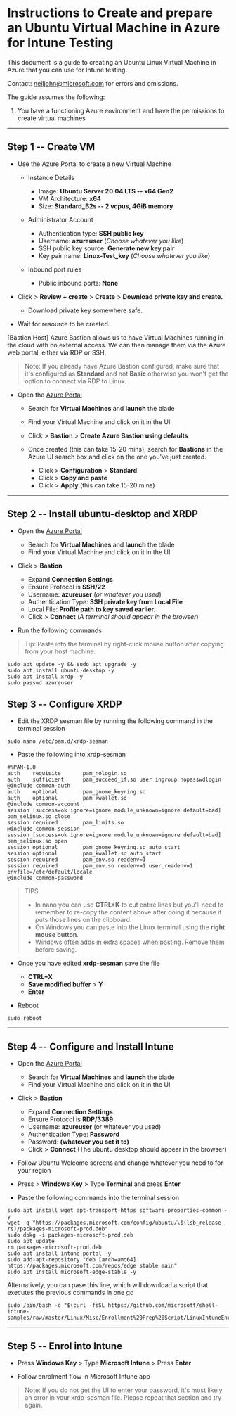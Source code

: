 # Instructions to Create and prepare an Ubuntu Virtual Machine in Azure for Intune Testing

This document is a guide to creating an Ubuntu Linux Virtual Machine in
Azure that you can use for Intune testing.

Contact: <neiljohn@microsoft.com> for errors and omissions.

The guide assumes the following:

1.  You have a functioning Azure environment and have the permissions to create virtual machines
---
## Step 1 -- Create VM

-   Use the Azure Portal to create a new Virtual Machine

    -   Instance Details

        -   Image: **Ubuntu Server 20.04 LTS -- x64 Gen2**
        -   VM Architecture: **x64**
        -   Size: **Standard_B2s -- 2 vcpus, 4GiB memory**

    -   Administrator Account

        -   Authentication type: **SSH public key**
        -   Username: **azureuser** (*Choose whatever you like*)
        -   SSH public key source: **Generate new key pair**
        -   Key pair name: **Linux-Test_key** (*Choose whatever you
            like*)

    -   Inbound port rules

        -   Public inbound ports: **None**

-   Click \> **Review + create** \> **Create** \> **Download private key
    and create.**

    -   Download private key somewhere safe.

-   Wait for resource to be created.

[Bastion Host]
Azure Bastion allows us to have Virtual Machines running in the cloud with no external access. We can then manage them via the Azure web portal, either via RDP or SSH.

>
> Note: If you already have Azure Bastion configured, make sure that
> it's configured as **Standard** and not **Basic** otherwise you won't
> get the option to connect via RDP to Linux.

-   Open the [Azure Portal](https://portal.azure.com/)

    -   Search for **Virtual Machines** and **launch** the blade
    -   Find your Virtual Machine and click on it in the UI
    -   Click \> **Bastion** \> **Create Azure Bastion using defaults**
    -   Once created (this can take 15-20 mins), search for **Bastions**
        in the Azure UI search box and click on the one you've just
        created.

        -   Click \> **Configuration** \> **Standard**
        -   Click \> **Copy and paste**
        -   Click \> **Apply** (this can take 15-20 mins)
---
## Step 2 -- Install ubuntu-desktop and XRDP

-   Open the [Azure Portal](https://portal.azure.com/)

    -   Search for **Virtual Machines** and **launch** the blade
    -   Find your Virtual Machine and click on it in the UI

-   Click \> **Bastion**

    -   Expand **Connection Settings**
    -   Ensure Protocol is **SSH/22**
    -   Username: **azureuser** (*or whatever you used*)
    -   Authentication Type: **SSH private key from Local File**
    -   Local File: **Profile path to key saved earlier.**
    -   Click \> **Connect** (*A terminal should appear in the browser*)

-   Run the following commands

> Tip: Paste into the terminal by right-click mouse button after copying
> from your host machine.

```
sudo apt update -y && sudo apt upgrade -y
sudo apt install ubuntu-desktop -y
sudo apt install xrdp -y
sudo passwd azureuser
```
## Step 3 -- Configure XRDP

-   Edit the XRDP sesman file by running the following command in the
    terminal session
```
sudo nano /etc/pam.d/xrdp-sesman
```

-   Paste the following into xrdp-sesman
```
#%PAM-1.0
auth    requisite       pam_nologin.so
auth    sufficient      pam_succeed_if.so user ingroup nopasswdlogin
@include common-auth
auth    optional        pam_gnome_keyring.so
auth    optional        pam_kwallet.so
@include common-account
session [success=ok ignore=ignore module_unknown=ignore default=bad] pam_selinux.so close
session required        pam_limits.so
@include common-session
session [success=ok ignore=ignore module_unknown=ignore default=bad] pam_selinux.so open
session optional        pam_gnome_keyring.so auto_start
session optional        pam_kwallet.so auto_start
session required        pam_env.so readenv=1
session required        pam_env.so readenv=1 user_readenv=1 envfile=/etc/default/locale
@include common-password
```
> TIPS
>
>-   In nano you can use **CTRL+K** to cut entire lines but you'll need
>    to remember to re-copy the content above after doing it because it
>    puts those lines on the clipboard.
>-   On Windows you can paste into the Linux terminal using the **right
>    mouse button**.
>-   Windows often adds in extra spaces when pasting. Remove them before
>    saving.

-   Once you have edited **xrdp-sesman** save the file

    -   **CTRL+X**
    -   **Save modified buffer** \> **Y**
    -   **Enter**

-   Reboot

```
sudo reboot
```
---
## Step 4 -- Configure and Install Intune

-   Open the [Azure Portal](https://portal.azure.com/)

    -   Search for **Virtual Machines** and **launch** the blade
    -   Find your Virtual Machine and click on it in the UI

-   Click \> **Bastion**

    -   Expand **Connection Settings**
    -   Ensure Protocol is **RDP/3389**
    -   Username: **azureuser** (or whatever you used)
    -   Authentication Type: **Password**
    -   Password: **(whatever you set it to)**
    -   Click \> **Connect** (The ubuntu desktop should appear in the
        browser)

-   Follow Ubuntu Welcome screens and change whatever you need to for
    your region
-   Press \> **Windows Key** \> Type **Terminal** and press **Enter**
-   Paste the following commands into the terminal session

```
sudo apt install wget apt-transport-https software-properties-common -y
wget -q "https://packages.microsoft.com/config/ubuntu/\$(lsb_release-rs)/packages-microsoft-prod.deb"
sudo dpkg -i packages-microsoft-prod.deb
sudo apt update
rm packages-microsoft-prod.deb
sudo apt install intune-portal -y
sudo add-apt-repository "deb [arch=amd64]
https://packages.microsoft.com/repos/edge stable main"
sudo apt install microsoft-edge-stable -y
```

Alternatively, you can pase this line, which will download a script that executes the previous commands in one go

```
sudo /bin/bash -c "$(curl -fsSL https://github.com/microsoft/shell-intune-samples/raw/master/Linux/Misc/Enrollment%20Prep%20Script/LinuxIntuneEnrollmentPrep.sh)"
```

---

## Step 5 -- Enrol into Intune

-   Press **Windows Key** \> Type **Microsoft Intune** \> Press
    **Enter**

-   Follow enrolment flow in Microsoft Intune app

> Note: If you do not get the UI to enter your password, it's most
> likely an error in your xrdp-sesman file. Please repeat that section
> and try again.